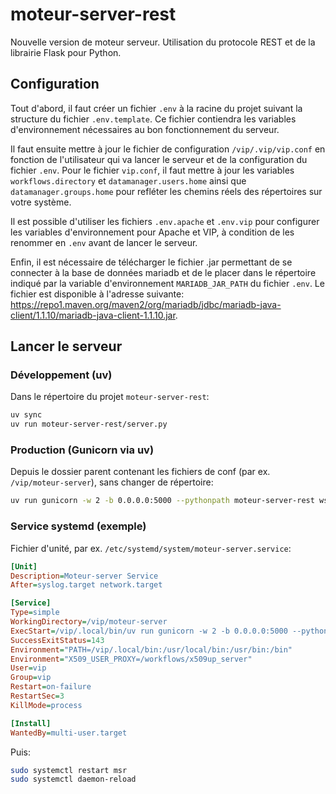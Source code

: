 # moteur-server-rest

Nouvelle version de moteur serveur. Utilisation du protocole REST et de la librairie Flask pour Python.

## Configuration

Tout d'abord, il faut créer un fichier `.env` à la racine du projet suivant la structure du fichier `.env.template`. Ce fichier contiendra les variables d'environnement nécessaires au bon fonctionnement du serveur.

Il faut ensuite mettre à jour le fichier de configuration `/vip/.vip/vip.conf` en fonction de l'utilisateur qui va lancer le serveur et de la configuration du fichier `.env`.
Pour le fichier `vip.conf`, il faut mettre à jour les variables `workflows.directory` et `datamanager.users.home` ainsi que `datamanager.groups.home` pour refléter les chemins réels des répertoires sur votre système.

Il est possible d'utiliser les fichiers `.env.apache` et `.env.vip` pour configurer les variables d'environnement pour Apache et VIP, à condition de les renommer en `.env` avant de lancer le serveur.

Enfin, il est nécessaire de télécharger le fichier .jar permettant de se connecter à la base de données mariadb et de le placer dans le répertoire indiqué par la variable d'environnement `MARIADB_JAR_PATH` du fichier `.env`. Le fichier est disponible à l'adresse suivante: https://repo1.maven.org/maven2/org/mariadb/jdbc/mariadb-java-client/1.1.10/mariadb-java-client-1.1.10.jar.

## Lancer le serveur

### Développement (uv)
Dans le répertoire du projet `moteur-server-rest`:

```bash
uv sync
uv run moteur-server-rest/server.py
```

### Production (Gunicorn via uv)
Depuis le dossier parent contenant les fichiers de conf (par ex. `/vip/moteur-server`), sans changer de répertoire:

```bash
uv run gunicorn -w 2 -b 0.0.0.0:5000 --pythonpath moteur-server-rest wsgi:app
```

### Service systemd (exemple)
Fichier d'unité, par ex. `/etc/systemd/system/moteur-server.service`:

```ini
[Unit]
Description=Moteur-server Service
After=syslog.target network.target

[Service]
Type=simple
WorkingDirectory=/vip/moteur-server
ExecStart=/vip/.local/bin/uv run gunicorn -w 2 -b 0.0.0.0:5000 --pythonpath moteur-server-rest wsgi:app
SuccessExitStatus=143
Environment="PATH=/vip/.local/bin:/usr/local/bin:/usr/bin:/bin"
Environment="X509_USER_PROXY=/workflows/x509up_server"
User=vip
Group=vip
Restart=on-failure
RestartSec=3
KillMode=process

[Install]
WantedBy=multi-user.target
```

Puis:

```bash
sudo systemctl restart msr
sudo systemctl daemon-reload
```